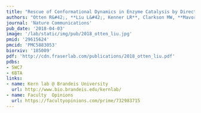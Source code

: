 ```yaml
---
title: "Rescue of Conformational Dynamics in Enzyme Catalysis by Directed Evolution."
authors: "Otten R&#42;, **Liu L&#42;, Kenner LR**, Clarkson MW, **Mavor D**, Tawfik DS, Kern D, **Fraser JS**."
journal: 'Nature Communications'
pub_date: '2018-04-03'
image: '/lab/static/img/pub/2018_otten_liu.jpg'
pmid: '29615624'
pmcid: 'PMC5883053'
biorxiv: '185009'
pdf: 'http://cdn.fraserlab.com/publications/2018_otten_liu.pdf'
pdbs:
- 5WC7
- 6BTA
links:
- name: Kern lab @ Brandeis University
  url: http://www.bio.brandeis.edu/kernlab/
- name: Faculty  Opinions
  url: https://facultyopinions.com/prime/732983715
---
```

